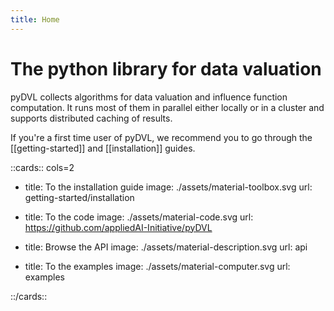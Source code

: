 ```yaml
---
title: Home
---
```


# The python library for data valuation

pyDVL collects algorithms for data valuation and influence function computation.
It runs most of them in parallel either locally or in a cluster and supports
distributed caching of results.

If you're a first time user of pyDVL, we recommend you to go through the
[[getting-started]] and [[installation]] guides.

::cards:: cols=2

- title: To the installation guide
  image: ./assets/material-toolbox.svg
  url: getting-started/installation

- title: To the code
  image: ./assets/material-code.svg
  url: https://github.com/appliedAI-Initiative/pyDVL

- title: Browse the API
  image: ./assets/material-description.svg
  url: api

- title: To the examples
  image: ./assets/material-computer.svg
  url: examples

::/cards::
